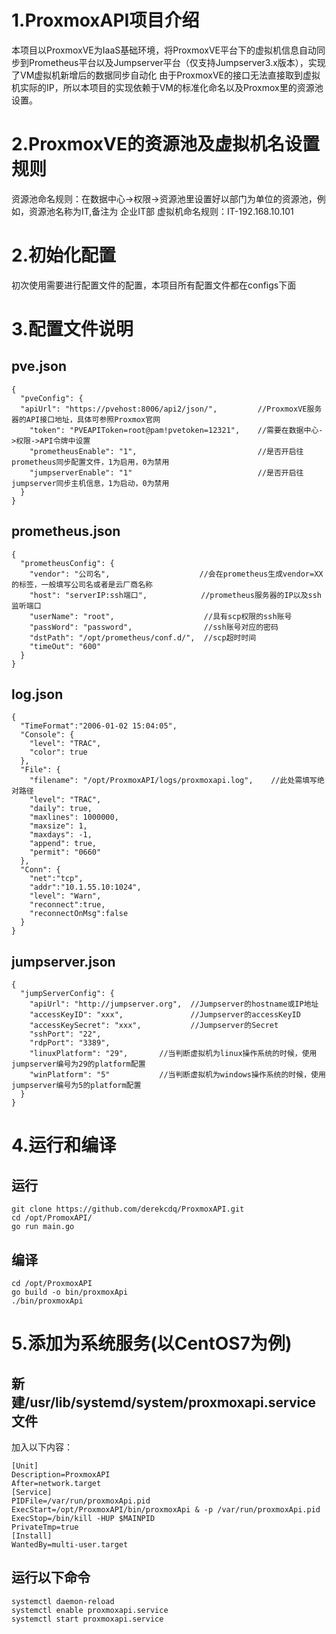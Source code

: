 # 1.ProxmoxAPI项目介绍
本项目以ProxmoxVE为IaaS基础环境，将ProxmoxVE平台下的虚拟机信息自动同步到Prometheus平台以及Jumpserver平台（仅支持Jumpserver3.x版本），实现了VM虚拟机新增后的数据同步自动化
由于ProxmoxVE的接口无法直接取到虚拟机实际的IP，所以本项目的实现依赖于VM的标准化命名以及Proxmox里的资源池设置。

# 2.ProxmoxVE的资源池及虚拟机名设置规则
资源池命名规则：在数据中心->权限->资源池里设置好以部门为单位的资源池，例如，资源池名称为IT,备注为 企业IT部
虚拟机命名规则：IT-192.168.10.101

# 2.初始化配置
初次使用需要进行配置文件的配置，本项目所有配置文件都在configs下面

# 3.配置文件说明
## pve.json
```
{ 
  "pveConfig": {
  "apiUrl": "https://pvehost:8006/api2/json/",         //ProxmoxVE服务器的API接口地址，具体可参照Proxmox官网
    "token": "PVEAPIToken=root@pam!pvetoken=12321",    //需要在数据中心->权限->API令牌中设置
    "prometheusEnable": "1",                           //是否开启往prometheus同步配置文件，1为启用，0为禁用
    "jumpserverEnable": "1"                            //是否开启往jumpserver同步主机信息，1为启动，0为禁用
  }
}
```

## prometheus.json
```
{
  "prometheusConfig": {
    "vendor": "公司名",                    //会在prometheus生成vendor=XX的标签，一般填写公司名或者是云厂商名称
    "host": "serverIP:ssh端口",            //prometheus服务器的IP以及ssh监听端口
    "userName": "root",                    //具有scp权限的ssh账号
    "passWord": "password",                //ssh账号对应的密码
    "dstPath": "/opt/prometheus/conf.d/",  //scp超时时间
    "timeOut": "600"
  }
}
```

## log.json
```
{
  "TimeFormat":"2006-01-02 15:04:05",
  "Console": {
    "level": "TRAC",
    "color": true
  },
  "File": {
    "filename": "/opt/ProxmoxAPI/logs/proxmoxapi.log",    //此处需填写绝对路径
    "level": "TRAC",
    "daily": true,
    "maxlines": 1000000,
    "maxsize": 1,
    "maxdays": -1,
    "append": true,
    "permit": "0660"
  },
  "Conn": {
    "net":"tcp",
    "addr":"10.1.55.10:1024",
    "level": "Warn",
    "reconnect":true,
    "reconnectOnMsg":false
  }
}
```

## jumpserver.json
```
{
  "jumpServerConfig": {
    "apiUrl": "http://jumpserver.org",  //Jumpserver的hostname或IP地址
    "accessKeyID": "xxx",               //Jumpserver的accessKeyID
    "accessKeySecret": "xxx",           //Jumpserver的Secret
    "sshPort": "22",
    "rdpPort": "3389",
    "linuxPlatform": "29",       //当判断虚拟机为linux操作系统的时候，使用jumpserver编号为29的platform配置
    "winPlatform": "5"           //当判断虚拟机为windows操作系统的时候，使用jumpserver编号为5的platform配置
  }
}
```

# 4.运行和编译

## 运行
```
git clone https://github.com/derekcdq/ProxmoxAPI.git
cd /opt/PromoxAPI/
go run main.go
```

## 编译
```
cd /opt/ProxmoxAPI
go build -o bin/proxmoxApi
./bin/proxmoxApi
```

# 5.添加为系统服务(以CentOS7为例)
## 新建/usr/lib/systemd/system/proxmoxapi.service文件
加入以下内容：
```
[Unit]
Description=ProxmoxAPI
After=network.target
[Service]
PIDFile=/var/run/proxmoxApi.pid
ExecStart=/opt/ProxmoxAPI/bin/proxmoxApi & -p /var/run/proxmoxApi.pid
ExecStop=/bin/kill -HUP $MAINPID
PrivateTmp=true
[Install]
WantedBy=multi-user.target
```
## 运行以下命令
```
systemctl daemon-reload
systemctl enable proxmoxapi.service
systemctl start proxmoxapi.service
```

  
  
